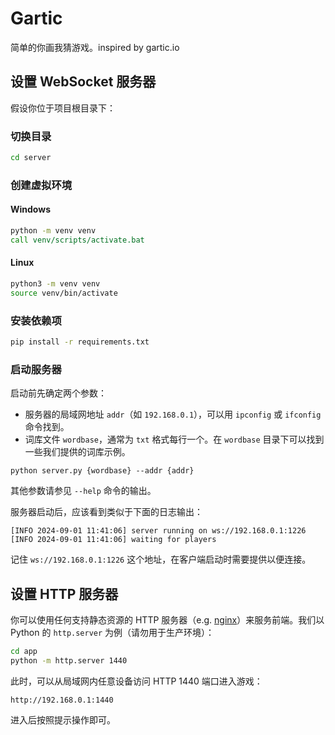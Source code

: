 # Gartic

简单的你画我猜游戏。inspired by gartic.io

## 设置 WebSocket 服务器

假设你位于项目根目录下：

### 切换目录

```bash
cd server
```

### 创建虚拟环境

#### Windows

```cmd
python -m venv venv
call venv/scripts/activate.bat
```

#### Linux

```bash
python3 -m venv venv
source venv/bin/activate
```

### 安装依赖项

```bash
pip install -r requirements.txt
```

### 启动服务器

启动前先确定两个参数：

- 服务器的局域网地址 `addr`（如 `192.168.0.1`），可以用 `ipconfig` 或 `ifconfig` 命令找到。
- 词库文件 `wordbase`，通常为 `txt` 格式每行一个。在 `wordbase` 目录下可以找到一些我们提供的词库示例。

```
python server.py {wordbase} --addr {addr}
```

其他参数请参见 `--help` 命令的输出。

服务器启动后，应该看到类似于下面的日志输出：

```
[INFO 2024-09-01 11:41:06] server running on ws://192.168.0.1:1226
[INFO 2024-09-01 11:41:06] waiting for players
```

记住 `ws://192.168.0.1:1226` 这个地址，在客户端启动时需要提供以便连接。

## 设置 HTTP 服务器

你可以使用任何支持静态资源的 HTTP 服务器（e.g. [nginx](https://nginx.org/)）来服务前端。我们以 Python 的 `http.server` 为例（请勿用于生产环境）：

```bash
cd app
python -m http.server 1440
```

此时，可以从局域网内任意设备访问 HTTP 1440 端口进入游戏：

```
http://192.168.0.1:1440
```

进入后按照提示操作即可。
